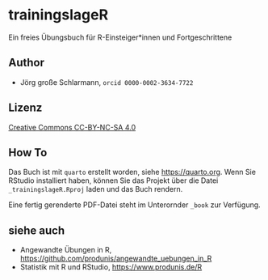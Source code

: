 # trainingslageR

Ein freies Übungsbuch für R-Einsteiger*innen und Fortgeschrittene

## Author

- Jörg große Schlarmann, `orcid 0000-0002-3634-7722`


## Lizenz

[Creative Commons CC-BY-NC-SA 4.0](https://creativecommons.org/licenses/by-nc-sa/4.0/)

## How To

Das Buch ist mit `quarto` erstellt worden, siehe <https://quarto.org>. Wenn Sie RStudio installiert haben, können Sie das Projekt über die Datei `_trainingslageR.Rproj` laden und das Buch rendern.

Eine fertig gerenderte PDF-Datei steht im Unterornder `_book` zur Verfügung.


## siehe auch

- Angewandte Übungen in R, <https://github.com/produnis/angewandte_uebungen_in_R>
- Statistik mit R und RStudio, <https://www.produnis.de/R>

